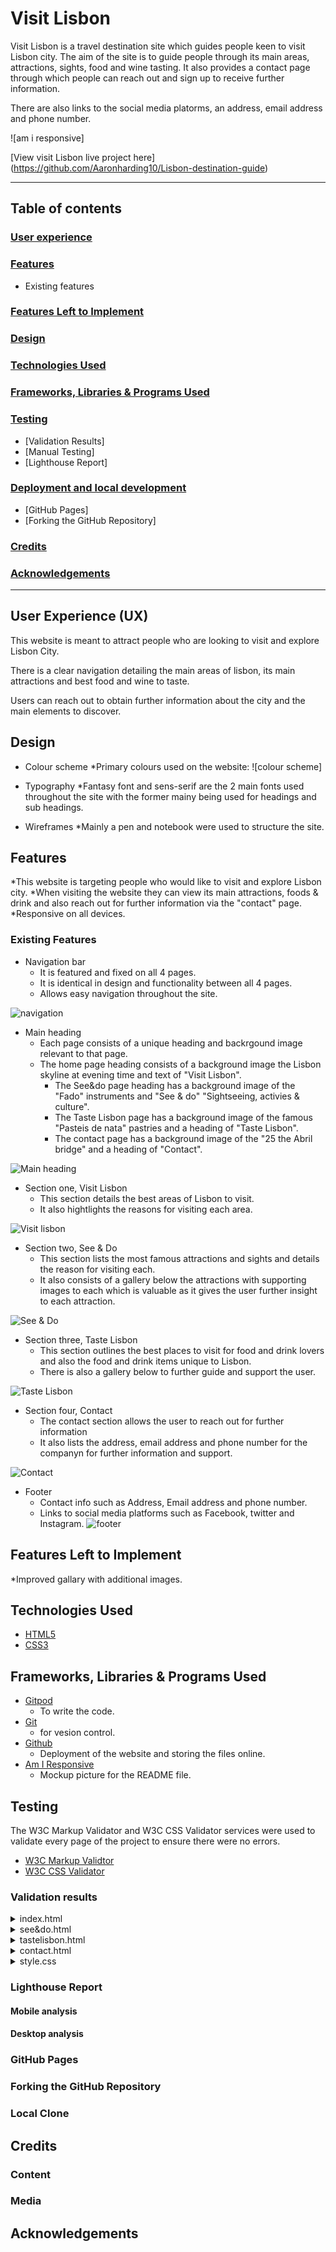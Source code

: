 # Visit Lisbon

Visit Lisbon is a travel destination site which guides people keen to visit Lisbon city.
The aim of the site is to guide people through its main areas, attractions, sights, food and wine tasting. 
It also provides a contact page through which people can reach out and sign up to receive further information. 

There are also links to the social media platorms, an address, email address and phone number. 

![am i responsive]

[View visit Lisbon live project here] (https://github.com/Aaronharding10/Lisbon-destination-guide)
- - -

## Table of contents


### [User experience](#user-experience)

### [Features](#features)
* Existing features

### [Features Left to Implement](#features-left-to-implement)

### [Design](#design-1)

### [Technologies Used](#technologies-used)

### [Frameworks, Libraries & Programs Used](#frameworks-libraries--programs-used-)

### [Testing](#testing)
* [Validation Results]
* [Manual Testing]
* [Lighthouse Report]

### [Deployment and local development](#deployment-and-local-development)
* [GitHub Pages]
* [Forking the GitHub Repository]

### [Credits](#credits)

### [Acknowledgements](#acknowledgements)

---


## User Experience (UX)

This website is meant to attract people who are looking to visit and explore Lisbon City. 

There is a clear navigation detailing the main areas of lisbon, its main attractions and best food and wine to taste. 

Users can reach out to obtain further information about the city and the main elements to discover. 

## Design

* Colour scheme
 *Primary colours used on the website: ![colour scheme]

* Typography
 *Fantasy font and sens-serif are the 2 main fonts used throughout the site with the former mainy being used for headings and sub headings. 

 * Wireframes
  *Mainly a pen and notebook were used to structure the site. 

## Features

*This website is targeting people who would like to visit and explore Lisbon city. 
*When visiting the website they can view its main attractions, foods & drink and also reach out for further information via the "contact" page.
*Responsive on all devices.

### Existing Features

* Navigation bar
    * It is featured and fixed on all 4 pages.
    * It is identical in design and functionality between all 4 pages.
    * Allows easy navigation throughout the site.
    

![navigation](assets/images/navbar.jpg)

* Main heading
    * Each page consists of a unique heading and backrgound image relevant to that page. 
    * The home page heading consists of a background image the Lisbon skyline at evening time and text of "Visit Lisbon". 
        *  The See&do page heading has a background image of the "Fado" instruments and "See & do" "Sightseeing, activies & culture".
        *  The Taste Lisbon page has a background image of the famous "Pasteis de nata" pastries and a heading of "Taste Lisbon".
        *  The contact page has a background image of the "25 the Abril bridge" and a heading of "Contact".
        
![Main heading](assets/images/navbar.jpg)


* Section one, Visit Lisbon
    * This section details the best areas of Lisbon to visit.
    * It also hightlights the reasons for visiting each area. 
   

![Visit lisbon](assets/images/mainheader.jpeg)   

* Section two, See & Do
    * This section lists the most famous attractions and sights and details the reason for visiting each. 
    * It also consists of a gallery below the attractions with supporting images to each which is valuable as it gives the user further insight to each attraction.

![See & Do](assets/images/seeheader.jpeg)

* Section three, Taste Lisbon
    * This section outlines the best places to visit for food and drink lovers and also the food and drink items unique to Lisbon.
    * There is also a gallery below to further guide and support the user. 
     

![Taste Lisbon](assets/images/tasteheader.jpeg)

* Section four, Contact
    * The contact section allows the user to reach out for further information
    * It also lists the address, email address and phone number for the companyn for further information and support.

![Contact](assets/images/contacthead.jpeg)  

* Footer
    * Contact info such as Address, Email address and phone number.
    * Links to social media platforms such as Facebook, twitter and Instagram. 
![footer]()


## Features Left to Implement
   *Improved gallary with additional images.   

## Technologies Used

   * [HTML5](https://en.wikipedia.org/wiki/HTML5)
   * [CSS3](https://en.wikipedia.org/wiki/CSS)

## Frameworks, Libraries & Programs Used

 * [Gitpod](https://www.gitpod.io/)
      * To write the code.
 * [Git](https://git-scm.com/)
      * for vesion control.
 * [Github](https://github.com/)
      * Deployment of the website and storing the files online.
 * [Am I Responsive](https://ui.dev/amiresponsive)
      * Mockup picture for the README file.

## Testing

The W3C Markup Validator and W3C CSS Validator services were used to validate every page of the project to ensure there were no errors.

 * [W3C Markup Validtor](https://validator.w3.org/)
 * [W3C CSS Validator](https://jigsaw.w3.org/css-validator/)    

 ### Validation results

<details>
<summary>index.html
</summary>

![Home Page validation result](/assets/images/validation-result.jpeg)
</details>
<details>
<summary>see&do.html
</summary>

![See&do validation result](/assets/images/validation-result.jpeg)
</details>
<details>
<summary>tastelisbon.html
</summary>

![Taste lisbon page validation result](/assets/images/validation-result.jpeg)
</details>
<details>
<summary>contact.html
</summary>

![Contact page validation result](/assets/images/validation-result.jpeg)
</details>
<details>
<summary>style.css
</summary>

![CSS validation result](/assets/images/)
</details>




### Lighthouse Report

#### Mobile analysis



































#### Desktop analysis




































### GitHub Pages









### Forking the GitHub Repository





### Local Clone






## Credits



### Content




### Media 





## Acknowledgements





[def]: assets/images/contacthead.jpeg